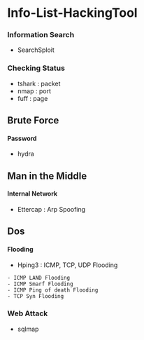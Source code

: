# Info-List-HackingTool

### Information Search
* SearchSploit

### Checking Status
* tshark : packet
* nmap : port
* fuff : page


## Brute Force
#### Password
* hydra

## Man in the Middle
#### Internal Network
* Ettercap : Arp Spoofing

## Dos
#### Flooding
* Hping3 : ICMP, TCP, UDP Flooding
```
- ICMP LAND Flooding
- ICMP Smarf Flooding
- ICMP Ping of death Flooding
- TCP Syn Flooding
```

### Web Attack
* sqlmap
